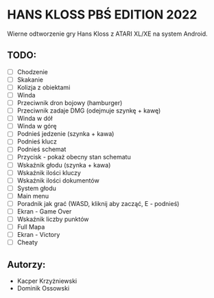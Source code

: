 # HANS KLOSS PBŚ EDITION 2022
Wierne odtworzenie gry Hans Kloss z ATARI XL/XE na system Android.

## TODO:

- [ ] Chodzenie
- [ ] Skakanie
- [ ] Kolizja z obiektami
- [ ] Winda
- [ ] Przeciwnik dron bojowy (hamburger)
- [ ] Przeciwnik zadaje DMG (odejmuje szynkę + kawę)
- [ ] Winda w dół
- [ ] Winda w górę
- [ ] Podnieś jedzenie (szynka + kawa)
- [ ] Podnieś klucz
- [ ] Podnieś schemat
- [ ] Przycisk - pokaż obecny stan schematu
- [ ] Wskaźnik głodu (szynka + kawa)
- [ ] Wskaźnik ilości kluczy
- [ ] Wskaźnik ilości dokumentów
- [ ] System głodu
- [ ] Main menu
- [ ] Poradnik jak grać (WASD, kliknij aby zacząć, E - podnieś)
- [ ] Ekran - Game Over
- [ ] Wskaźnik liczby punktów
- [ ] Full Mapa
- [ ] Ekran - Victory
- [ ] Cheaty

## Autorzy:
- Kacper Krzyżniewski
- Dominik Ossowski
